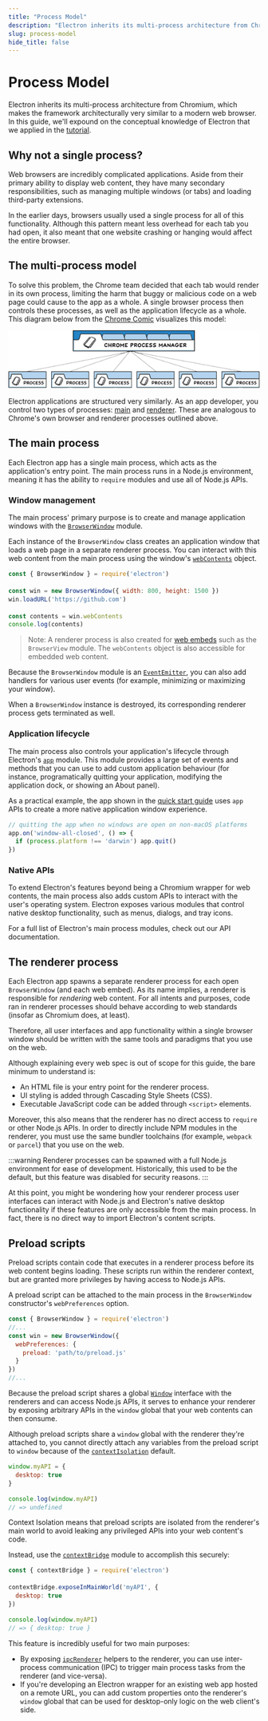 ```yaml
---
title: "Process Model"
description: "Electron inherits its multi-process architecture from Chromium, which makes the framework architecturally very similar to a modern web browser. In this guide, we'll expound on the conceptual knowledge of Electron that we applied in the minimal quick start app."
slug: process-model
hide_title: false
---
```


# Process Model

Electron inherits its multi-process architecture from Chromium, which makes the framework
architecturally very similar to a modern web browser. In this guide, we'll expound on
the conceptual knowledge of Electron that we applied in the [tutorial][tutorial].

## Why not a single process?

Web browsers are incredibly complicated applications. Aside from their primary ability
to display web content, they have many secondary responsibilities,
such as managing multiple windows (or tabs) and loading third-party extensions.

In the earlier days, browsers usually used a single process for all of this
functionality. Although this pattern meant less overhead for each tab you had open,
it also meant that one website crashing or hanging would affect the entire browser.

## The multi-process model

To solve this problem, the Chrome team decided that each tab would render in its own
process, limiting the harm that buggy or malicious code on a web page could cause to
the app as a whole. A single browser process then controls these processes, as well
as the application lifecycle as a whole. This diagram below from the [Chrome Comic]
visualizes this model:

![Chrome's multi-process architecture](../images/chrome-processes.png)

Electron applications are structured very similarly. As an app developer, you control
two types of processes: [main](#the-main-process) and [renderer](#the-renderer-process).
These are analogous to Chrome's own browser and renderer processes outlined above.

[Chrome Comic]: https://www.google.com/googlebooks/chrome/

## The main process

Each Electron app has a single main process, which acts as the application's entry
point. The main process runs in a Node.js environment, meaning it has the ability
to `require` modules and use all of Node.js APIs.

### Window management

The main process' primary purpose is to create and manage application windows with the
[`BrowserWindow`][browser-window] module.

Each instance of the `BrowserWindow` class creates an application window that loads
a web page in a separate renderer process. You can interact with this web content
from the main process using the window's [`webContents`][web-contents] object.

```js title='main.js'
const { BrowserWindow } = require('electron')

const win = new BrowserWindow({ width: 800, height: 1500 })
win.loadURL('https://github.com')

const contents = win.webContents
console.log(contents)
```

> Note: A renderer process is also created for [web embeds][web-embed] such as the
> `BrowserView` module. The `webContents` object is also accessible for embedded
> web content.

Because the `BrowserWindow` module is an [`EventEmitter`][event-emitter], you can also
add handlers for various user events (for example, minimizing or maximizing your window).

When a `BrowserWindow` instance is destroyed, its corresponding renderer process gets
terminated as well.

[browser-window]: ../api/browser-window.md
[web-embed]: web-embeds.md
[web-contents]: ../api/web-contents.md
[event-emitter]: https://nodejs.org/api/events.html#events_class_eventemitter

### Application lifecycle

The main process also controls your application's lifecycle through Electron's
[`app`][app] module. This module provides a large set of events and methods
that you can use to add custom application behaviour (for instance, programatically
quitting your application, modifying the application dock, or showing an About panel).

As a practical example, the app shown in the [quick start guide][quick-start-lifecycle]
uses `app` APIs to create a more native application window experience.

```js title='main.js'
// quitting the app when no windows are open on non-macOS platforms
app.on('window-all-closed', () => {
  if (process.platform !== 'darwin') app.quit()
})
```

[app]: ../api/app.md
[quick-start-lifecycle]: quick-start.md#manage-your-windows-lifecycle

### Native APIs

To extend Electron's features beyond being a Chromium wrapper for web contents, the
main process also adds custom APIs to interact with the user's operating system.
Electron exposes various modules that control native desktop functionality, such
as menus, dialogs, and tray icons.

For a full list of Electron's main process modules, check out our API documentation.

## The renderer process

Each Electron app spawns a separate renderer process for each open `BrowserWindow`
(and each web embed). As its name implies, a renderer is responsible for
*rendering* web content. For all intents and purposes, code ran in renderer processes
should behave according to web standards (insofar as Chromium does, at least).

Therefore, all user interfaces and app functionality within a single browser
window should be written with the same tools and paradigms that you use on the
web.

Although explaining every web spec is out of scope for this guide, the bare minimum
to understand is:

* An HTML file is your entry point for the renderer process.
* UI styling is added through Cascading Style Sheets (CSS).
* Executable JavaScript code can be added through `<script>` elements.

Moreover, this also means that the renderer has no direct access to `require`
or other Node.js APIs. In order to directly include NPM modules in the renderer,
you must use the same bundler toolchains (for example, `webpack` or `parcel`) that you
use on the web.

:::warning
Renderer processes can be spawned with a full Node.js environment for ease of
development. Historically, this used to be the default, but this feature was disabled
for security reasons.
:::

At this point, you might be wondering how your renderer process user interfaces
can interact with Node.js and Electron's native desktop functionality if these
features are only accessible from the main process. In fact, there is no direct
way to import Electron's content scripts.

## Preload scripts

<!-- Note: This guide doesn't take sandboxing into account, which might fundamentally
change the statements here. -->
Preload scripts contain code that executes in a renderer process before its web content
begins loading. These scripts run within the renderer context, but are granted more
privileges by having access to Node.js APIs.

A preload script can be attached to the main process in the `BrowserWindow` constructor's
`webPreferences` option.

```js title='main.js'
const { BrowserWindow } = require('electron')
//...
const win = new BrowserWindow({
  webPreferences: {
    preload: 'path/to/preload.js'
  }
})
//...
```

Because the preload script shares a global [`Window`][window-mdn] interface with the
renderers and can access Node.js APIs, it serves to enhance your renderer by exposing
arbitrary APIs in the `window` global that your web contents can then consume.

Although preload scripts share a `window` global with the renderer they're attached to,
you cannot directly attach any variables from the preload script to `window` because of
the [`contextIsolation`][context-isolation] default.

```js title='preload.js'
window.myAPI = {
  desktop: true
}
```

```js title='renderer.js'
console.log(window.myAPI)
// => undefined
```

Context Isolation means that preload scripts are isolated from the renderer's main world
to avoid leaking any privileged APIs into your web content's code.

Instead, use the [`contextBridge`][context-bridge] module to accomplish this
securely:

```js title='preload.js'
const { contextBridge } = require('electron')

contextBridge.exposeInMainWorld('myAPI', {
  desktop: true
})
```

```js title='renderer.js'
console.log(window.myAPI)
// => { desktop: true }
```

This feature is incredibly useful for two main purposes:

* By exposing [`ipcRenderer`][ipcRenderer] helpers to the renderer, you can use
  inter-process communication (IPC) to trigger main process tasks from the
  renderer (and vice-versa).
* If you're developing an Electron wrapper for an existing web app hosted on a remote
  URL, you can add custom properties onto the renderer's `window` global that can
  be used for desktop-only logic on the web client's side.

[window-mdn]: https://developer.mozilla.org/en-US/docs/Web/API/Window
[context-isolation]: ./context-isolation.md
[context-bridge]: ../api/context-bridge.md
[ipcRenderer]: ../api/ipc-renderer.md
[tutorial]: ./tutorial-prerequisites.md
